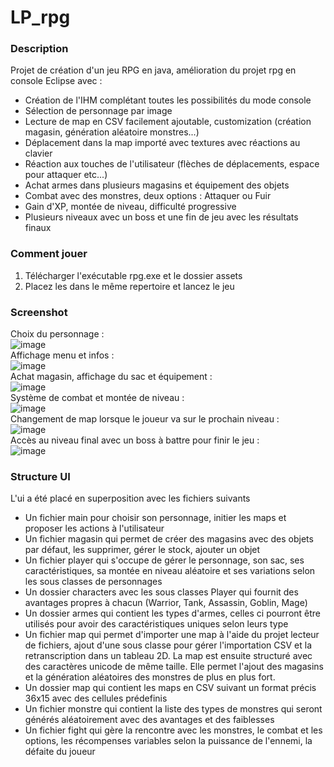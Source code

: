 # LP_rpg 
### Description
Projet de création d'un jeu RPG en java, amélioration du projet rpg en console Eclipse avec :  
- Création de l'IHM complétant toutes les possibilités du mode console
- Sélection de personnage par image
- Lecture de map en CSV facilement ajoutable, customization (création magasin, génération aléatoire monstres...)
- Déplacement dans la map importé avec textures avec réactions au clavier
- Réaction aux touches de l'utilisateur (flèches de déplacements, espace pour attaquer etc...)
- Achat armes dans plusieurs magasins et équipement des objets
- Combat avec des monstres, deux options : Attaquer ou Fuir
- Gain d'XP, montée de niveau, difficulté progressive
- Plusieurs niveaux avec un boss et une fin de jeu avec les résultats finaux
### Comment jouer 
1. Télécharger l'exécutable rpg.exe et le dossier assets  
2. Placez les dans le même repertoire et lancez le jeu 
### Screenshot
Choix du personnage :  
![image](https://github.com/teddyfresnes/LP_rpg/assets/80900011/f9037bcd-0d49-4e4b-a27e-336f032b6663)  
Affichage menu et infos :  
![image](https://github.com/teddyfresnes/LP_rpg/assets/80900011/89312ec6-92ac-419b-bf42-5f3dc1caa876)  
Achat magasin, affichage du sac et équipement :  
![image](https://github.com/teddyfresnes/LP_rpg/assets/80900011/c1150e69-6401-4dd2-90cb-3cd4d5240b2f)  
Système de combat et montée de niveau :  
![image](https://github.com/teddyfresnes/LP_rpg/assets/80900011/158306a7-dd61-413e-b955-1ae59c29f143)  
Changement de map lorsque le joueur va sur le prochain niveau :  
![image](https://github.com/teddyfresnes/LP_rpg/assets/80900011/de7d93f0-a7e8-4ee3-a68c-55ca47fd8617)  
Accès au niveau final avec un boss à battre pour finir le jeu :  
![image](https://github.com/teddyfresnes/LP_rpg/assets/80900011/abf87caa-a329-4c92-bd0a-fa4a6b0e7d67)  
### Structure UI
L'ui a été placé en superposition avec les fichiers suivants  
- Un fichier main pour choisir son personnage, initier les maps et proposer les actions à l'utilisateur
- Un fichier magasin qui permet de créer des magasins avec des objets par défaut, les supprimer, gérer le stock, ajouter un objet
- Un fichier player qui s'occupe de gérer le personnage, son sac, ses caractéristiques, sa montée en niveau aléatoire et ses variations selon les sous classes de personnages
- Un dossier characters avec les sous classes Player qui fournit des avantages propres à chacun (Warrior, Tank, Assassin, Goblin, Mage)
- Un dossier armes qui contient les types d'armes, celles ci pourront être utilisés pour avoir des caractéristiques uniques selon leurs type
- Un fichier map qui permet d'importer une map à l'aide du projet lecteur de fichiers, ajout d'une sous classe pour gérer l'importation CSV et la retranscription dans un tableau 2D. La map est ensuite structuré avec des caractères unicode de même taille. Elle permet l'ajout des magasins et la génération aléatoires des monstres de plus en plus fort.
- Un dossier map qui contient les maps en CSV suivant un format précis 36x15 avec des cellules prédefinis
- Un fichier monstre qui contient la liste des types de monstres qui seront générés aléatoirement avec des avantages et des faiblesses
- Un fichier fight qui gère la rencontre avec les monstres, le combat et les options, les récompenses variables selon la puissance de l'ennemi, la défaite du joueur
